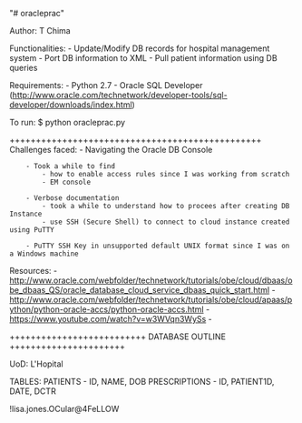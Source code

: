 "# oracleprac" 

Author: T Chima

Functionalities:
	- Update/Modify DB records for hospital management system
	- Port DB information to XML
	- Pull patient information using DB queries
	
Requirements:
	- Python 2.7
	- Oracle SQL Developer (http://www.oracle.com/technetwork/developer-tools/sql-developer/downloads/index.html)
	
To run:
	$ python oracleprac.py
	
++++++++++++++++++++++++++++++++++++++++++++++++
Challenges faced:
	- Navigating the Oracle DB Console
		
		- Took a while to find 
			- how to enable access rules since I was working from scratch
			- EM console
		
		- Verbose documentation
			- took a while to understand how to procees after creating DB Instance
			- use SSH (Secure Shell) to connect to cloud instance created using PuTTY
		
		- PuTTY SSH Key in unsupported default UNIX format since I was on a Windows machine
		
Resources:
	- http://www.oracle.com/webfolder/technetwork/tutorials/obe/cloud/dbaas/obe_dbaas_QS/oracle_database_cloud_service_dbaas_quick_start.html
	- http://www.oracle.com/webfolder/technetwork/tutorials/obe/cloud/apaas/python/python-oracle-accs/python-oracle-accs.html
	- https://www.youtube.com/watch?v=w3WVqn3WySs
	-
	
++++++++++++++++++++++++++ DATABASE OUTLINE ++++++++++++++++++++++

UoD: L'Hopital

TABLES: PATIENTS - ID, NAME, DOB
		PRESCRIPTIONS - ID, PATIENT1D, DATE, DCTR

	
	
!lisa.jones.OCular@4FeLLOW	
